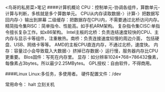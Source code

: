 <鸟哥的私房菜>笔记
####计算机概论
CPU：控制单元-协调各组件，算数单元-计算与判断，多核就是多个算数单元。
CPU从内存读取数据-〉计算-〉把数据写回内存-〉输出到屏幕
二级缓存：把数据存在CPU内，不需要通过北桥访问内存。
精简指令集RISC：简单指令、性能高。如手机ARM架构。
复杂指令集CISC:单指令擅长复杂工作。如x86架构。
Intel主板的北桥：负责连结速度较快的CPU、主内存与显示卡等组件，注重散热。南桥：负责连接速度较慢的周边介面， 包括硬盘、USB、网络卡等等。
AMD的主板CPU直连内存，不通过北桥，速度快。
内存：容量过小会导致载入大数据-〉挤掉已存数据-〉运行慢，服务器内存比CPU更重要。
Blos固件：写死在内存里。
显存：如分辨率1024*768=786432像素，每像素占3bytes。所以最少2.25MBytes。
GPL授权：自由软件，不得商用。

####Linux
Linux:多任务，多使用者。
硬件配置文件：/dev

常用命令：
halt   立刻关机 